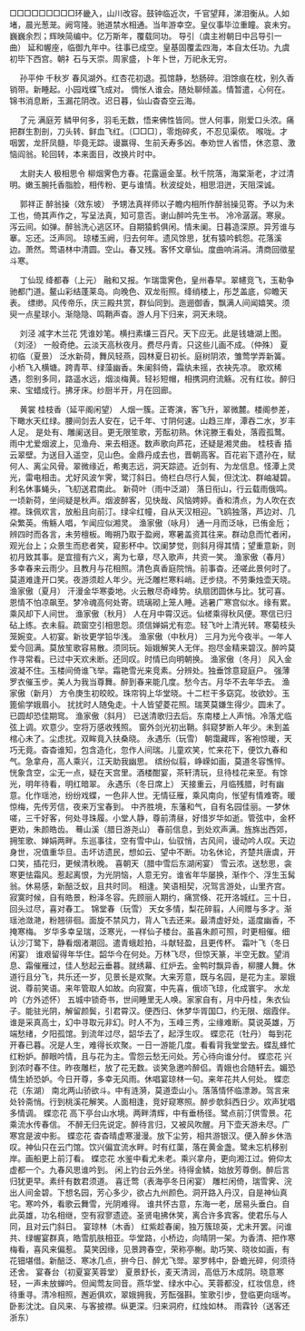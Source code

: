 <!-- { "loadSidebar": true } -->
□□□□□□□□□环畿入，山川改容。鼓钟临近次，千官望拜，涕泪衡从。人如堵，晨光葱茏。阙穹隆。驰道禁水相通。当年游幸空。皇仪事毕泣重瞳。哀未穷。巍巍余烈；辉映简编中。亿万斯年，覆载同功。 
导引（虞主袝朝日中吕导引一曲）
延和幄座，临御九年中。往事已成空。皇基固覆盂四海，本自太任功。九虞初毕下西宫。朝礻石与天崇。周家盛，卜年卜世，万祀永无穷。 

　
孙平仲
千秋岁
春风湖外。红杏花初退。孤馆静，愁肠碎。泪馀痕在枕，别久香销带。新睡起。小园戏蝶飞成对。 
惆怅人谁会。随处聊倾盖。情暂遣，心何在。锦书消息断，玉漏花阴改。迟日暮，仙山杳杳空云海。 

　
了元
满庭芳
鳞甲何多，羽毛无数，悟来佛性皆同。世人何事，刚爱口头浓。痛把群生割剖，刀头转、鲜血飞红。〔□□□〕，零炮碎炙，不忍见渠侬。 
喉咙。才咽罢，龙肝凤髓，毕竟无踪。谩赢得、生前夭寿多凶。奉劝世人省悟，休恣意、激恼阎翁。轮回转，本来面目，改换片时中。 

　
太尉夫人
极相思令
柳烟霁色方春。花露逼金茎。秋千院落，海棠渐老，才过清明。嫩玉腕托香脂脸，相传粉、更与谁情。秋波绽处，相思泪迸，天阻深诚。 

　
郭祥正
醉翁操（效东坡）
予甥法真祥师以子瞻内相所作醉翁操见寄。予以为未工也，倚其声作之，写呈法真，知可意否。谢山醉吟先生书。 
冷冷潺潺。寒泉。泻云间。如弹。醉翁洗心逃区环。自期猿鹤俱闲。情未阑。日暮造深原。异芳谁与搴。忘还。泛声同。 
琼楼玉阙，归去何年。遗风馀思，犹有猿吟鹤怨。花落溪边。萧然。莺语林中清圆。空山。春又残。客怀文章仙。度曲响涓涓。清商回徵星斗寒。 

　
丁仙现
绛都春（上元）
融和又报。乍瑞霭霁色，皇州春早。翠幰竞飞，玉勒争驰都门道。鳌山彩结蓬莱岛。向晚色、双龙衔照。绛绡楼上，彤芝盖底，仰瞻天表。 
缥缈。风传帝乐，庆三殿共赏，群仙同到。迤逦御香，飘满人间闻嬉笑。须臾一点星球小。渐隐隐、鸣鞘声杳。游人月下归来，洞天未晓。 

　
刘泾
减字木兰花
凭谁妙笔。横扫素缣三百尺。天下应无。此是钱塘湖上图。（刘泾） 
一般奇绝。云淡天高秋夜月。费尽丹青。只这些儿画不成。（仲殊） 
夏初临（夏景）
泛水新荷，舞风轻燕，园林夏日初长。庭树阴浓，雏莺学弄新簧。小桥飞入横塘。跨青苹、绿藻幽香。朱阑斜倚，霜纨未摇，衣袂先凉。 
歌欢稀遇，怨别多同，路遥水远，烟淡梅黄。轻衫短帽，相携洞府流觞。况有红妆。醉归来、宝蜡成行。拂牙床。纱厨半开，月在回廊。 

　
黄裳
桂枝香（延平阁闲望）
人烟一簇。正寄演，客飞升，翠微麓。楼阁参差，下瞰水天红绿。腰间剑去人安在，记千年、寸阴何速。山趋三岸，潭吞二水，岁丰人足。 
是处有、雕阑送目。更无限笙歌，芳酝初熟。休诧滕王看处，落霞孤鹜。雨中尤爱烟波上，见渔舟、来去相逐。数声歌向芦花，还疑是湘灵曲。 
桂枝香
插云翠壁。为送目入遥空，见山色。金鼎丹成去也，晋朝高客。百花岩下遗孙在，赋何人、离尘风骨。翠微缘近，希夷志远，洞天踪迹。近剑有、为龙信息。怪潭上灵光，雷电相击。尤好风波乍霁，鹭汀斜日。倚栏白尽行人鬓，但沈沈、群岫凝碧。利名休事蝇头，飞舠送君南此。 
新荷叶（雨中泛湖）
落日衔山，行云载雨俄鸣。一顷新荷，坐间疑是秋声。烟波醉客，见快哉、风恼娉婷。香和清点，为人吹在衣襟。珠佩欢言，放船且向前汀。绿伞红幢，自从天汉相迎。飞鸥独落，芦边对、几朵繁英。侑觞人唱，乍闻应似湘灵。 
渔家傲（咏月）
通一月而泛咏，已侑金卮；辨四时而各言，未劳檀板。晦朔乃取于盈阙，寒暑盖资其往来。群动息而忙者闲，观光台上；众景生而悲者笑，窥影杯中。饮阑梦觉，则斜月得其情；望重意新，则初月致其事。是宜擅有六义，离为七章，尽入歌声，共资一笑。 
渔家傲（春月）
多幸春来云雨少。且教月与花相照。清色真香庭院悄。前事杳。还嗟此景何时了。 
莫道难逢开口笑。夜游须趁人年少。光泛雕栏寒料峭。迂步绕。不劳秉烛壶天晓。 
渔家傲（夏月）
汗漫金华寒委地。火云散尽奇峰势。纨扇团圆休与比。犹可喜。恩情不怕凉飙至。梦冷魂高何处寄。琉璃砌上笼人睡。逃暑广寒宫似水。缘有累。乘风却下人间世。 
渔家傲（秋月）
人在月中霄汉远。仙槎乘得秋风便。寒信已归砧上练。衣未翦。疏窗空引相思怨。须信婵娟尤有恋。轻飞叶上清光转。寒菊枝头笼婉变。人初宴。新妆更学铅华浅。 
渔家傲（中秋月）
三月为光今夜半。一年人爱今回满。莫放笙歌容易散。须同玩。姮娥解笑人无伴。抱尽金精来碧汉。醉吟莫作寻常看。已过中天欢未断。还同叹。时情已向明朝换。 
渔家傲（冬月）
风入金波凝不住。玉楼间倚谁飞举。霜艳雪光来竞素。分辨处。独垂馀意窥庭户。 
强薄罗衣催玉步。美人为我当尊舞。醉到春来能几度。愁今古。月华不去年华去。 
渔家傲（新月）
方令庚生初皎皎。珠帘钩上华堂晓。十二栏干多窈窕。妆欲妙。玉篦偷学娥眉小。 
扰扰时人随兔走。十人皆望菱花照。瑞荚莫嫌生得少。圆未了。已圆却恐佳期窎。 
渔家傲（斜月）
已送清歌归去后。东南楼上人声悄。冷落尤临弦上调。欢意少。空将万感收残照。 
窗外剑光初出鞘。斜窥梦断人年少。未到盖棺心未了。尘虑扰。双眸竟入扶桑晓。 
永遇乐（玩雪）
朝霭藏晖，客袍惊暖，天巧无竟。杳杳谁知，包含造化，忽作人间瑞。儿童欢笑，忙来花下，便饮九春和气。急拿舟，高人乘兴，江天助我幽思。 
缤纷似翦，峥嵘如画，莫道冬容憔悴。恍象含空，尘无一点，疑在天宫里。酒楼酣宴，茶轩清玩，旦待桂花来至。有馀光，明年待看，明红暗翠。 
永遇乐（冬日席上）
天接重云，月临残腊，时有幽意。化作瑶池，纷纷戏蝶，一色非人世。无情征雁，乘风南向，怅望有情难寄。暖惊梅，先传芳信，夜来万宝春到。 
中齐胜境，东藩和气，自有名园佳丽。一梦休嗟，三千好客，何处寻珠履。小堂人静，尊前清昼，好惜岁华如逝。管弦中，金杯更劝，朱颜皓齿。 
蓦山溪（腊日游尧山）
春前信息，到处欢声满。旌旆出西郊，拥笙歌、婵娟两畔。东巡事往，空有雪中山，仙驭悄，古风间，谩动吟人叹。天边身世，况值重华旦。击坏访遗民，想如云、望中不断。功名休论，齐楚共唐虞，开口笑，插花归，更候清秋晚。 
喜朝天（腊中雪后东湖闲宴）
雪云浓。送愁思，衾寒更怯霜风。惹起离恨，为光阴恼，人意无穷。谁省年华屡换，渐作个、浮生玉髯翁。休易感，新醅泛蚁，且共时同。 
相逢。笑语相契，况驾言游处，山里齐宫。寂寞时候，自有皓景，粉泽冬容。先顾丽人期约，痛赏倏、花开洛城红。三十日，回头过尽，喜对春工。 
锦堂春（玩雪）
天女多情，梨花碎翦，人间赠与多才。渐瑶池潋滟，粉翘徘徊。面旋不禁风力，背人飞去还来。最清虚好处，遥度幽香，不掩寒梅。 
岁华多幸呈瑞，泛寒光，一样仙子楼台。虽喜朱颜可照，时更相催。细认沙汀鹭下，静看烟渚潮回。遣青蛾趁拍，斗献轻盈，且更传杯。 
霜叶飞（冬日闲宴）
谁艰留得年华住。韶华今在何处。万林飞尽，但惊天篆，半空无数。望消息、霜催雁过，佳人愁起云垂暮。就绣幕、红炉去。金鸭时飘异香，柳腰人舞。休道行且分飞，共乐还一岁，见景长是欢聚。大来芳意，既与名园，是花为主。翠娥说、尊前笑语。来年管取人如故。向寂寞，中先喜，俄顷飞琼，化成寰宇。 
水龙吟（方外述怀）
五城中锁奇书，世间睡里无人唤。家家自有，月中丹桂，朱衣仙子。能驻光阴，解留颜鬓，引君霄汉。便西归、休梦华胥国□，约无限、烟霞伴。谁是采真高士，幻中寻取元非幻。时人不为，玉峰三秀，尘缘难断。莫说英雄，万端愁绪，夕阳孤馆。到流年过尽，韶华去了，起浮生叹。 
蝶恋花（牡丹）
每到花开春已暮。况是人生，难得长欢聚。一日一游能几度。看看背我堂堂去。蝶乱蜂忙红粉妒。醉眼吟情，且与花为主。雪怨云愁无问处。芳心待向谁分付。 
蝶恋花
兴到浓时春不住。昨夜雕栏，放了花无数。谈笑急邀吟醉侣。青娥也合随轩去。媚恐情生娇恐妒。今日开尊，多幸无风雨。休唱宴琼林一句。来年花共人何处。 
蝶恋花（东湖）
南北两山骄欲斗。中有涟漪，莫道壶山小。落落情怀临漂渺。驾言来处铃斋悄。行到桃溪花解笑。人面相逢，竞好窥寒照。醉步欹斜西日少。欢声犹唱多情调。 
蝶恋花
高下亭台山水境。两畔清辉，中有垂杨径。鹭点前汀供雪景。花乘流水传春信。 
不醉无归先说定。醉待言归，又被风吹醒。月下壶天游未尽。广寒宫是波中影。 
蝶恋花
杳杳晴虚寒漫漫。放下尘劳，相共游银汉。便入醉乡休浩叹。神仙只在云门馆。饮兴偏宜流水畔。时有红蕖，落在黄金盏。鹭未忘机移别岸。画船更上前汀看。 
蝶恋花
水鉴中看尤未老。乘兴拿舟，更向湘江过。俯仰太虚都一个。九春风思谁吟到。 
闲上钓台云外坐。待得金鳞，始放芳尊倒。醉后言归犹更早。素纤有数君须道。 
喜迁莺（表海亭冬日闲宴）
雕栏闲倚，瑞雪霁、浣出人间金碧。下想名园，芳心多少，欲占九州颜色。洞开路入丹汉，自是神仙真宅。寒吟外，看歌云舞雪，光阴难得。 
谁共怀古意，东海一老，居易头垂白。自此英雄，功名相继，空有寂寥遗迹。圣贤电拂休笑，离合许多宾客。使君乐与人同，且对云门斜日。 
宴琼林（木香）
红紫趁春阑，独万簇琼英，尤未开罢。问谁共、绿幄宴群真，皓雪肌肤相亚。华堂路，小桥边，向晴阴一架。为香清、把作寒梅看，喜风来偏惹。 
莫笑因缘，见景跨春空，荣称亭榭。助巧笑、晓妆如画，有花钿堪借。新醅泛、寒冰几点，拚今日、醉尤飞斝。翠罗帏中，卧蟾光碎，何须待还舍。 
宴春台（初夏宴芙蓉堂）
夏景舒长，麦天清润，高低万木成阴。晓意寒轻，一声未放蝉吟。但闻莺友同音。燕华堂、绿水中心。芙蓉都没，红妆信息，终待重寻。清冷相照，邂逅俱欢，翠娥拥我，芳酝强斟。笙歌引步，登临更向瑶岑。卧影沈沈。自风来、与客披襟。纵更深。归来洞府，红烛如林。 
雨霖铃（送客还浙东）
